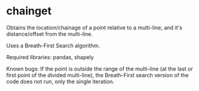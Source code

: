 # chainget
Obtains the location/chainage of a point relative to a multi-line, and it's distance/offset from the multi-line.

Uses a Breath-First Search algorithm.

Required libraries: pandas, shapely

Known bugs:
If the point is outside the range of the multi-line (at the last or first point of the divided multi-line), the Breath-First search version of the code does not run, only the single iteration.
